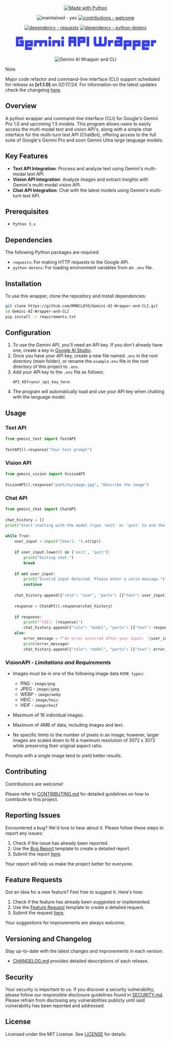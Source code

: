 <p align="center">
    <a href="https://python.org" title="Go to Python homepage"><img src="https://img.shields.io/badge/Python-&gt;=3.x-blue?logo=python&amp;logoColor=white" alt="Made with Python"></a>
</p>

<p align="center">
    <img src="https://img.shields.io/badge/maintained-yes-2ea44f" alt="maintained - yes">
    <a href="/CONTRIBUTING.md" title="Go to contributions doc"><img src="https://img.shields.io/badge/contributions-welcome-2ea44f" alt="contributions - welcome"></a>
</p>

<p align="center">
    <a href="https://pypi.org/project/requests"><img src="https://img.shields.io/badge/dependency-requests-critical" alt="dependency - requests"></a>
    <a href="https://pypi.org/project/python-dotenv"><img src="https://img.shields.io/badge/dependency-python--dotenv-critical" alt="dependency - python-dotenv"></a>
</p>

<p align="center">
    <img width="450" src="https://raw.githubusercontent.com/RMNCLDYO/Gemini-AI-Wrapper-and-CLI/main/.github/logo.png">
</p>

<p align="center">
    <img src="https://img.shields.io/badge/dynamic/json?label=Gemini+API+Wrapper&query=version&url=https%3A%2F%2Fraw.githubusercontent.com%2FRMNCLDYO%2FGemini-AI-Wrapper-and-CLI%2Fmain%2F.github%2Fversion.json" alt="Gemini AI Wrapper and CLI">
</p>

> [!NOTE]
> Major code refactor and command-line interface (CLI) support scheduled for release as **[v1.1.0]** on *02/17/24*. For information on the latest updates check the changelog [here](.github/CHANGELOG.md).

## Overview
A python wrapper and command-line interface (CLI) for Google's Gemini Pro 1.0 and upcoming 1.5 models. This program allows users to easily access the multi-modal text and vision API's, along with a simple chat interface for the multi-turn text API (ChatBot), offering access to the full suite of Google's Gemini Pro and soon Gemini Ultra large language models.

## Key Features
- **Text API Integration**: Process and analyze text using Gemini's multi-modal text API.
- **Vision API Integration**: Analyze images and extract insights with Gemini's multi-modal vision API.
- **Chat API Integration**: Chat with the latest models using Gemini's multi-turn text API.

## Prerequisites
- `Python 3.x`

## Dependencies
The following Python packages are required:
- `requests`: For making HTTP requests to the Google API.
- `python-dotenv`: For loading environment variables from an `.env` file.

## Installation
To use this wrapper, clone the repository and install dependencies:
```bash
git clone https://github.com/RMNCLDYO/Gemini-AI-Wrapper-and-CLI.git
cd Gemini-AI-Wrapper-and-CLI
pip install -r requirements.txt
```

## Configuration
1. To use the Gemini API, you'll need an API key. If you don't already have one, create a key in [Google AI Studio](https://makersuite.google.com/app/apikey).
2. Once you have your API key, create a new file named `.env` in the root directory (main folder), or rename the `example.env` file in the root directory of this project to `.env`.
3. Add your API key to the `.env` file as follows:
   ```
   API_KEY=your_api_key_here
   ```
4. The program will automatically load and use your API key when chatting with the language model.
   

## Usage

### Text API
```python
from gemini_text import TextAPI

TextAPI().response("Your text prompt")
```

### Vision API
```python
from gemini_vision import VisionAPI

VisionAPI().response("path/to/image.jpg", "Describe the image")
```

### Chat API
```python
from gemini_chat import ChatAPI

chat_history = []
print("Start chatting with the model (type 'exit' or 'quit' to end the chat)")

while True:
    user_input = input("[User]: ").strip()

    if user_input.lower() in ['exit', 'quit']:
        print("Exiting chat.")
        break

    if not user_input:
        print("Invalid input detected. Please enter a valid message.")
        continue
    
    chat_history.append({"role": "user", "parts": [{"text": user_input}]})

    response = ChatAPI().response(chat_history)

    if response:
        print(f"[AI]: {response}")
        chat_history.append({"role": "model", "parts": [{"text": response}]})
    else:
        error_message = f"An error occurred after your input: '{user_input}'. Attempting to continue."
        print(error_message)
        chat_history.append({"role": "model", "parts": [{"text": error_message}]})

```

### VisionAPI - *Limitations and Requirements*

- Images must be in one of the following image data `MIME types`:
    - PNG - `image/png`
    - JPEG - `image/jpeg`
    - WEBP - `image/webp`
    - HEIC - `image/heic`
    - HEIF - `image/heif`

- Maximum of 16 individual images.
- Maximum of 4MB of data, including images and text.
- No specific limits to the number of pixels in an image; however, larger images are scaled down to fit a maximum resolution of 3072 x 3072 while preserving their original aspect ratio.

Prompts with a single image tend to yield better results.

## Contributing
Contributions are welcome!

Please refer to [CONTRIBUTING.md](.github/CONTRIBUTING.md) for detailed guidelines on how to contribute to this project.

## Reporting Issues
Encountered a bug? We'd love to hear about it. Please follow these steps to report any issues:

1. Check if the issue has already been reported.
2. Use the [Bug Report](.github/ISSUE_TEMPLATE/bug_report.md) template to create a detailed report.
3. Submit the report [here](https://github.com/RMNCLDYO/Gemini-AI-Wrapper-and-CLI/issues).

Your report will help us make the project better for everyone.

## Feature Requests
Got an idea for a new feature? Feel free to suggest it. Here's how:

1. Check if the feature has already been suggested or implemented.
2. Use the [Feature Request](.github/ISSUE_TEMPLATE/feature_request.md) template to create a detailed request.
3. Submit the request [here](https://github.com/RMNCLDYO/Gemini-AI-Wrapper-and-CLI/issues).

Your suggestions for improvements are always welcome.

## Versioning and Changelog
Stay up-to-date with the latest changes and improvements in each version:

- [CHANGELOG.md](.github/CHANGELOG.md) provides detailed descriptions of each release.

## Security
Your security is important to us. If you discover a security vulnerability, please follow our responsible disclosure guidelines found in [SECURITY.md](.github/SECURITY.md). Please refrain from disclosing any vulnerabilities publicly until said vulnerability has been reported and addressed.

## License
Licensed under the MIT License. See [LICENSE](LICENSE) for details.
